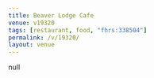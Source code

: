 ```yaml
---
title: Beaver Lodge Cafe
venue: v19320
tags: [restaurant, food, "fhrs:338504"]
permalink: /v/19320/
layout: venue
---
```

null
